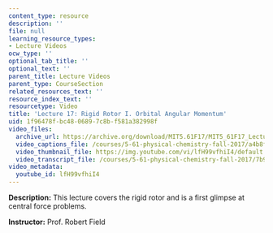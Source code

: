 ```yaml
---
content_type: resource
description: ''
file: null
learning_resource_types:
- Lecture Videos
ocw_type: ''
optional_tab_title: ''
optional_text: ''
parent_title: Lecture Videos
parent_type: CourseSection
related_resources_text: ''
resource_index_text: ''
resourcetype: Video
title: 'Lecture 17: Rigid Rotor I. Orbital Angular Momentum'
uid: 1f96478f-bc48-0689-7c8b-f581a382998f
video_files:
  archive_url: https://archive.org/download/MIT5.61F17/MIT5_61F17_Lecture_17_300k.mp4
  video_captions_file: /courses/5-61-physical-chemistry-fall-2017/a4b8f0555e0b5c2b9f6bd6cc40126085_lfH99vfhiI4.vtt
  video_thumbnail_file: https://img.youtube.com/vi/lfH99vfhiI4/default.jpg
  video_transcript_file: /courses/5-61-physical-chemistry-fall-2017/7b9ad8d7e995f8814a0af5e395a2b4f0_lfH99vfhiI4.pdf
video_metadata:
  youtube_id: lfH99vfhiI4
---
```


**Description:** This lecture covers the rigid rotor and is a first glimpse at central force problems.

**Instructor:** Prof. Robert Field